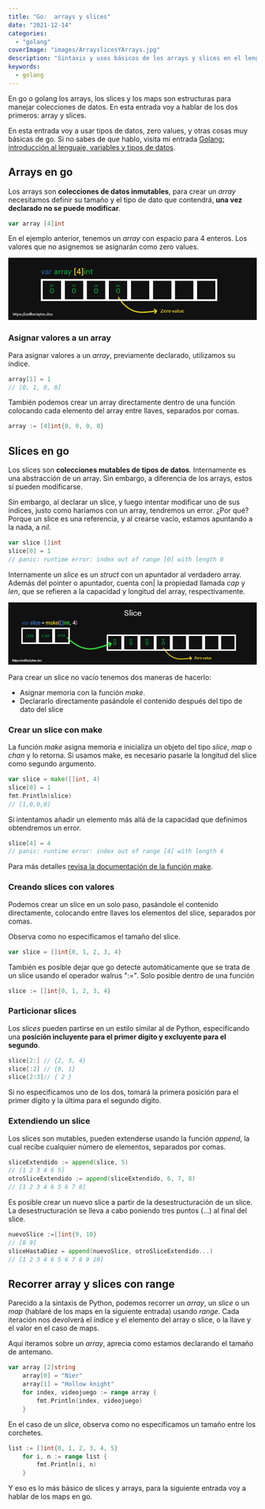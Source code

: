 ```yaml
---
title: "Go:  arrays y slices"
date: "2021-12-14"
categories: 
  - "golang"
coverImage: "images/ArrayslicesYArrays.jpg"
description: "Sintaxis y usos básicos de los arrays y slices en el lenguaje de programación go. También te explico como usar la función make en slices."
keywords:
  - golang
---
```


En go o golang los arrays, los slices y los maps son estructuras para manejar colecciones de datos. En esta entrada voy a hablar de los dos primeros: array y slices.

En esta entrada voy a usar tipos de datos, zero values, y otras cosas muy básicas de go. Si no sabes de que hablo, visita mi entrada [Golang: introducción al lenguaje, variables y tipos de datos](https://coffeebytes.dev/golang-introduccion-al-lenguaje-variables-y-tipos-de-datos/).

## Arrays en go

Los arrays son **colecciones de datos inmutables**, para crear un _array_ necesitamos definir su tamaño y el tipo de dato que contendrá, **una vez declarado no se puede modificar**.

```go
var array [4]int
```

En el ejemplo anterior, tenemos un _array_ con espacio para 4 enteros. Los valores que no asignemos se asignarán como zero values.

![Estructura de un array en go](images/arrayGolang-1.png)

### Asignar valores a un array

Para asignar valores a un _array_, previamente declarado, utilizamos su índice.

```go
array[1] = 1
// [0, 1, 0, 0]
```

También podemos crear un array directamente dentro de una función colocando cada elemento del array entre llaves, separados por comas.

```go
array := [4]int{0, 0, 0, 0}
```

## Slices en go

Los slices son **colecciones mutables de tipos de datos**. Internamente es una abstracción de un array. Sin embargo, a diferencia de los arrays, estos sí pueden modificarse.

Sin embargo, al declarar un slice, y luego intentar modificar uno de sus índices, justo como haríamos con un array, tendremos un error. ¿Por qué? Porque un slice es una referencia, y al crearse vacío, estamos apuntando a la nada, a _nil_.

```go
var slice []int
slice[0] = 1
// panic: runtime error: index out of range [0] with length 0
```

Internamente un _slice_ es un _struct_ con un apuntador al verdadero array. Además del pointer o apuntador, cuenta con| la propiedad llamada _cap_ y _len_, que se refieren a la capacidad y longitud del array, respectivamente.

![Estructura de un slice en go](images/sliceGolang.png)

Para crear un slice no vacío tenemos dos maneras de hacerlo:

- Asignar memoria con la función _make_.
- Declararlo directamente pasándole el contenido después del tipo de dato del slice

### Crear un slice con make

La función _make_ asigna memoria e inicializa un objeto del tipo _slice_, _map_ o _chan_ y lo retorna. Si usamos make, es necesario pasarle la longitud del slice como segundo argumento.

```go
var slice = make([]int, 4)
slice[0] = 1
fmt.Println(slice)
// [1,0,0,0]
```

Si intentamos añadir un elemento más allá de la capacidad que definimos obtendremos un error.

```go
slice[4] = 4
// panic: runtime error: index out of range [4] with length 4
```

Para más detalles [revisa la documentación de la función make](https://pkg.go.dev/builtin#make).

### Creando slices con valores

Podemos crear un slice en un solo paso, pasándole el contenido directamente, colocando entre llaves los elementos del slice, separados por comas.

Observa como no especificamos el tamaño del slice.

```go
var slice = []int{0, 1, 2, 3, 4}
```

También es posible dejar que go detecte automáticamente que se trata de un slice usando el operador walrus ":=". Solo posible dentro de una función

```go
slice := []int{0, 1, 2, 3, 4}
```

### Particionar slices

Los _slices_ pueden partirse en un estilo similar al de Python, especificando una **posición incluyente para el primer dígito y excluyente para el segundo**.

```go
slice[2:] // {2, 3, 4}
slice[:2] // {0, 1}
slice[2:3]// { 2 }
```

Si no especificamos uno de los dos, tomará la primera posición para el primer dígito y la última para el segundo dígito.

### Extendiendo un slice

Los slices son mutables, pueden extenderse usando la función _append_, la cual recibe cualquier número de elementos, separados por comas.

```go
sliceExtendido := append(slice, 5)
// [1 2 3 4 6 5]
otroSliceExtendido := append(sliceExtendido, 6, 7, 8)
// [1 2 3 4 6 5 6 7 8]
```

Es posible crear un nuevo slice a partir de la desestructuración de un slice. La desestructuración se lleva a cabo poniendo tres puntos (...) al final del slice.

```go
nuevoSlice :=[]int{9, 10}
// [8 9]
sliceHastaDiez = append(nuevoSlice, otroSliceExtendido...)
// [1 2 3 4 6 5 6 7 8 9 10]
```

## Recorrer array y slices con range

Parecido a la sintaxis de Python, podemos recorrer un _array_, un _slice_ o un _map_ (hablaré de los maps en la siguiente entrada) usando _range_. Cada iteración nos devolverá el índice y el elemento del array o slice, o la llave y el valor en el caso de maps.

Aquí iteramos sobre un _array_, aprecia como estamos declarando el tamaño de antemano.

```go
var array [2]string
	array[0] = "Nier"
	array[1] = "Hollow knight"
	for index, videojuego := range array {
		fmt.Println(index, videojuego)
	}
```

En el caso de un _slice_, observa como no especificamos un tamaño entre los corchetes.

```go
list := []int{0, 1, 2, 3, 4, 5}
	for i, n := range list {
		fmt.Println(i, n)
	}
```

Y eso es lo más básico de slices y arrays, para la siguiente entrada voy a hablar de los maps en go.
